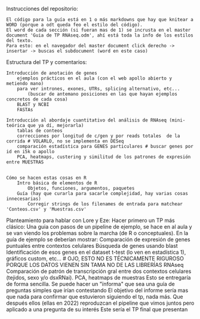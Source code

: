 Instrucciones del repositorio:

	El código para la guía está en 1 o más markdowns que hay que knitear a WORD (porque a odt queda feo el estilo del código).
	El word de cada sección (si fueran mas de 1) se incrusta en el master document 'Guia de TP RNAseq.odm', ahí está toda la info de los estilos del texto.
	Para esto: en el navegador del master document click derecho -> insertar -> buscas el subdocument (word en este caso)


Estructura del TP y comentarios:

	Introducción de anotación de genes
		ejemplos prácticos en el aula (con el web apollo abierto y metiendo mano)
		para ver intrones, exones, UTRs, splicing alternativo, etc...
			(buscar de antemano posiciones en las que hayan ejemplos concretos de cada cosa)
		BLAST y NCBI
		FASTAs
			
	Introducción al abordaje cuantitativo del análisis de RNAseq (mini-teórica que ya dí, mejorarla)
		tablas de conteos
		correcciones por longitud de c/gen y por reads totales  de la corrida # VOLARLO, no se implementa en DESeq
		comparación estadística para GENES particulares # buscar genes por id en i5k o apollo
		PCA, heatmaps, custering y similitud de los patrones de expresión entre MUESTRAS
		
		
	Cómo se hacen estas cosas en R
		Intro básica de elementos de R
			Objetos, funciones, argumentos, paquetes
		Guía (hay que curarla para sacarle complejidad, hay varias cosas innecesarias)
			Corregir strings de los filenames de entrada para matchear 'Conteos.csv' y 'Muestras.csv'
			


Planteamiento para hablar con Lore y Eze:
	Hacer primero un TP más clásico: 
		Una guia con pasos de un pipeline de ejemplo, se hace en al aula y se van viendo los problemas sobre la marcha (de R o conceptuales).
		En la guía de ejemplo se deberían mostrar:
			Comparación de expresión de genes puntuales entre contextos celulares
				Búsqueda de genes usando blast
				Identificación de esos genes en el dataset
				t-test (lo ven en estadística 1), gráficos custom, etc...		# OJO, ESTO NO ES TÉCNICAMENTE RIGUROSO PORQUE LOS DATOS VIENEN SIN TAMA NO DE LAS LIBRERÍAS RNAseq		
			Comparación de patrón de transcripción gral entre dos contextos celulares (tejidos, sexo y/o dsxRNai).
				PCA, heatmaps de muestras
		Esto se entregaría de forma sencilla. Se puede hacer un "ïnforma" que sea una guía de preguntas simples que irían contestando
			El objetivo del informe sería mas que nada para confirmar que estuvieron siguiendo el tp, nada más.
	Que después ellos (ellas en 2022) reproduzcan el pipeline que vimos juntos pero aplicado a una pregunta de su interés
		Este sería el TP final que presentan
		

		